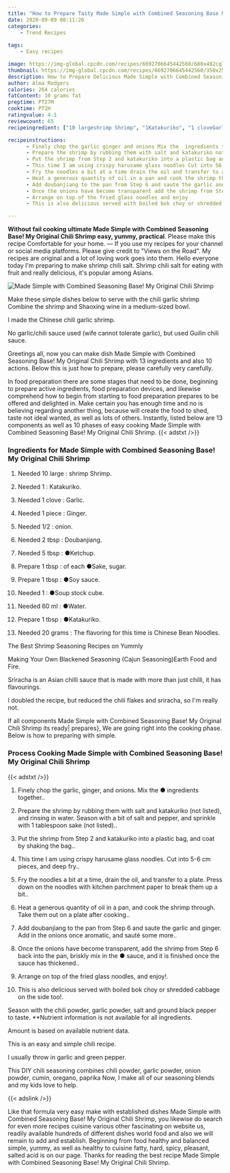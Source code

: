 ```yaml
---
title: "How to Prepare Tasty Made Simple with Combined Seasoning Base My Original Chili Shrimp"
date: 2020-09-09 00:11:26
categories:
    - Trend Recipes
    
tags:
    - Easy recipes

image: https://img-global.cpcdn.com/recipes/6692706645442560/680x482cq70/made-simple-with-combined-seasoning-base-my-original-chili-shrimp-recipe-main-photo.jpg
thumbnail: https://img-global.cpcdn.com/recipes/6692706645442560/350x250cq70/made-simple-with-combined-seasoning-base-my-original-chili-shrimp-recipe-main-photo.jpg
description: How to Prepare Delicious Made Simple with Combined Seasoning Base My Original Chili Shrimp with 13 ingredients and 10 stages of easy cooking.
author: Alma Rodgers
calories: 264 calories
fatContent: 10 grams fat
preptime: PT27M
cooktime: PT2H
ratingvalue: 4.1
reviewcount: 65
recipeingredient: ["10 largeshrimp Shrimp", "1Katakuriko", "1 cloveGarlic", "1 pieceGinger", "1/2onion", "2 tbspDoubanjiang", "5 tbspKetchup", "1 tbspof each Sake sugar", "1 tbspSoy sauce", "1Soup stock cube", "60 mlWater", "1 tbspKatakuriko", "20 gramsThe flavoring for this time is Chinese Bean Noodles"]

recipeinstructions: 
      - Finely chop the garlic ginger and onions Mix the  ingredients together 
      - Prepare the shrimp by rubbing them with salt and katakuriko not listed and rinsing in water Season with a bit of salt and pepper and sprinkle with 1 tablespoon sake not listed 
      - Put the shrimp from Step 2 and katakuriko into a plastic bag and coat by shaking the bag 
      - This time I am using crispy harusame glass noodles Cut into 56 cm pieces and deep fry 
      - Fry the noodles a bit at a time drain the oil and transfer to a plate Press down on the noodles with kitchen parchment paper to break them up a bit 
      - Heat a generous quantity of oil in a pan and cook the shrimp through Take them out on a plate after cooking 
      - Add doubanjiang to the pan from Step 6 and saute the garlic and ginger Add in the onions once aromatic and saut some more 
      - Once the onions have become transparent add the shrimp from Step 6 back into the pan briskly mix in the  sauce and it is finished once the sauce has thickened 
      - Arrange on top of the fried glass noodles and enjoy 
      - This is also delicious served with boiled bok choy or shredded cabbage on the side too

---
```




**Without fail cooking ultimate Made Simple with Combined Seasoning Base! My Original Chili Shrimp easy, yummy, practical**. Please make this recipe Comfortable for your home. — If you use my recipes for your channel or social media platforms. Please give credit to &#34;Views on the Road&#34;. My recipes are original and a lot of loving work goes into them. Hello everyone today I&#39;m preparing to make shrimp chili salt. Shrimp chili salt for eating with fruit and really delicious, it&#39;s popular among Asians.


![Made Simple with Combined Seasoning Base! My Original Chili Shrimp](https://img-global.cpcdn.com/recipes/6692706645442560/680x482cq70/made-simple-with-combined-seasoning-base-my-original-chili-shrimp-recipe-main-photo.jpg "Made Simple with Combined Seasoning Base! My Original Chili Shrimp")



Make these simple dishes below to serve with the chili garlic shrimp Combine the shrimp and Shaoxing wine in a medium-sized bowl.

I made the Chinese chili garlic shrimp.

No garlic/chili sauce used (wife cannot tolerate garlic), but used Guilin chili sauce.


Greetings all, now you can make dish Made Simple with Combined Seasoning Base! My Original Chili Shrimp with 13 ingredients and also 10 actions. Below this is just how to prepare, please carefully very carefully.

In food preparation there are some stages that need to be done, beginning to prepare active ingredients, food preparation devices, and likewise comprehend how to begin from starting to food preparation prepares to be offered and delighted in. Make certain you has enough time and no is believing regarding another thing, because will create the food to shed, taste not ideal wanted, as well as lots of others. Instantly, listed below are 13 components as well as 10 phases of easy cooking Made Simple with Combined Seasoning Base! My Original Chili Shrimp.
{{< adstxt />}}

### Ingredients for Made Simple with Combined Seasoning Base! My Original Chili Shrimp


1. Needed 10 large : shrimp Shrimp.

1. Needed 1 : Katakuriko.

1. Needed 1 clove : Garlic.

1. Needed 1 piece : Ginger.

1. Needed 1/2 : onion.

1. Needed 2 tbsp : Doubanjiang.

1. Needed 5 tbsp : ●Ketchup.

1. Prepare 1 tbsp : of each ●Sake, sugar.

1. Prepare 1 tbsp : ●Soy sauce.

1. Needed 1 : ●Soup stock cube.

1. Needed 60 ml : ●Water.

1. Prepare 1 tbsp : ●Katakuriko.

1. Needed 20 grams : The flavoring for this time is Chinese Bean Noodles.


The Best Shrimp Seasoning Recipes on Yummly

Making Your Own Blackened Seasoning (Cajun Seasoning)Earth Food and Fire.

Sriracha is an Asian chilli sauce that is made with more than just chilli, it has flavourings.

I doubled the recipe, but reduced the chili flakes and sriracha, so I&#39;m really not.


If all components Made Simple with Combined Seasoning Base! My Original Chili Shrimp its ready| prepares}, We are going right into the cooking phase. Below is how to preparing with simple.

### Process Cooking Made Simple with Combined Seasoning Base! My Original Chili Shrimp

{{< adstxt />}}


1. Finely chop the garlic, ginger, and onions. Mix the ● ingredients together..



1. Prepare the shrimp by rubbing them with salt and katakuriko (not listed), and rinsing in water. Season with a bit of salt and pepper, and sprinkle with 1 tablespoon sake (not listed)..



1. Put the shrimp from Step 2 and katakuriko into a plastic bag, and coat by shaking the bag..



1. This time I am using crispy harusame glass noodles. Cut into 5-6 cm pieces, and deep fry..



1. Fry the noodles a bit at a time, drain the oil, and transfer to a plate. Press down on the noodles with kitchen parchment paper to break them up a bit..



1. Heat a generous quantity of oil in a pan, and cook the shrimp through. Take them out on a plate after cooking..



1. Add doubanjiang to the pan from Step 6 and saute the garlic and ginger. Add in the onions once aromatic, and sauté some more..



1. Once the onions have become transparent, add the shrimp from Step 6 back into the pan, briskly mix in the ● sauce, and it is finished once the sauce has thickened..



1. Arrange on top of the fried glass noodles, and enjoy!.



1. This is also delicious served with boiled bok choy or shredded cabbage on the side too!.




Season with the chili powder, garlic powder, salt and ground black pepper to taste. **Nutrient information is not available for all ingredients.

Amount is based on available nutrient data.

This is an easy and simple chili recipe.

I usually throw in garlic and green pepper.

This DIY chili seasoning combines chili powder, garlic powder, onion powder, cumin, oregano, paprika Now, I make all of our seasoning blends and my kids love to help.


{{< adslink />}}

Like that formula very easy make with established dishes Made Simple with Combined Seasoning Base! My Original Chili Shrimp, you likewise do search for even more recipes cuisine various other fascinating on website us, readily available hundreds of different dishes world food and also we will remain to add and establish. Beginning from food healthy and balanced simple, yummy, as well as healthy to cuisine fatty, hard, spicy, pleasant, salted acid is on our page. Thanks for reading the best recipe Made Simple with Combined Seasoning Base! My Original Chili Shrimp.
